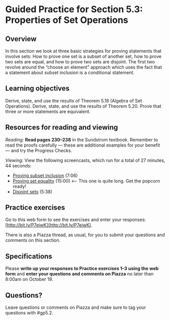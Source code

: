 # Guided Practice for Section 5.3: Properties of Set Operations

## Overview 
In this section we look at three basic strategies for proving statements that involve sets: How to prove one set is a subset of another set, how to prove two sets are equal, and how to prove two sets are disjoint. The first two revolve around the “choose an element” approach which uses the fact that a statement about subset inclusion is a conditional statement. 

## Learning objectives
Derive, state, and use the results of Theorem 5.18 (Algebra of
      Set Operations).
Derive, state, and use the results of Theorem 5.20.
Prove that three or more statements are equivalent. 



## Resources for reading and viewing
*Reading:* **Read pages 230–238** in the Sundstrom textbook. Remember to read the proofs carefully — these are additional examples for your benefit — and try the Progress Checks. 

*Viewing:* View the following screencasts, which run for a total of 27 minutes, 44 seconds: 

* [Proving subset inclusion](http://www.youtube.com/watch?v=8QmqjwFLV7k) (7:06)
* [Proving set equality](http://www.youtube.com/watch?v=NZku7MdRnHM)  (15:00) <— This one is quite long. Get the popcorn ready!
* [Disjoint sets](http://www.youtube.com/watch?v=uQROhsTkyCo) (5:38)

## Practice exercises

Go to this web form to see the exercises and enter your responses: [http://bit.ly/P7eiwK](http://bit.ly/P7eiwK). 
 
There is also a Piazza thread, as usual, for you to submit your questions and comments on this section. 

 
## Specifications

Please **write up your responses to Practice exercises 1–3 using the web form** and **enter your questions and comments on Piazza** no later than 8:00am on October 19. 
 
## Questions?
Leave questions or comments on Piazza and make sure to tag your questions with #gp5.2. 